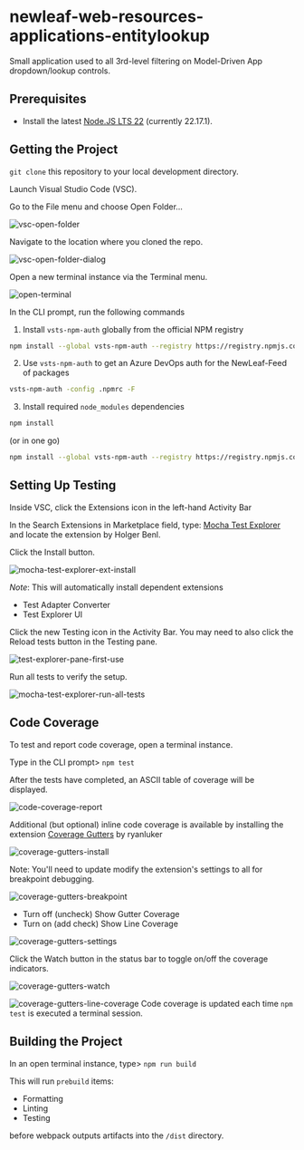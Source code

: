 # newleaf-web-resources-applications-entitylookup

Small application used to all 3rd-level filtering on Model-Driven App dropdown/lookup controls.

## Prerequisites

-   Install the latest [Node.JS LTS 22](https://nodejs.org/download/release/v22.17.0/) (currently 22.17.1).

## Getting the Project

`git clone` this repository to your local development directory.

Launch Visual Studio Code (VSC).

Go to the File menu and choose Open Folder...

![vsc-open-folder](./.doc/resources/vsc-open-folder.png)

Navigate to the location where you cloned the repo.

![vsc-open-folder-dialog](./.doc/resources/vsc-open-folder-dialog.png)

Open a new terminal instance via the Terminal menu.

![open-terminal](./.doc/resources/open-terminal.png)

In the CLI prompt, run the following commands

1. Install `vsts-npm-auth` globally from the official NPM registry

```sh
npm install --global vsts-npm-auth --registry https://registry.npmjs.com --always-auth false
```

2. Use `vsts-npm-auth` to get an Azure DevOps auth for the NewLeaf-Feed of packages

```sh
vsts-npm-auth -config .npmrc -F
```

3. Install required `node_modules` dependencies

```sh
npm install
```

(or in one go)

```sh
npm install --global vsts-npm-auth --registry https://registry.npmjs.com --always-auth false && vsts-npm-auth -config .npmrc && npm install
```

## Setting Up Testing

Inside VSC, click the Extensions icon in the left-hand Activity Bar

In the Search Extensions in Marketplace field, type: [Mocha Test Explorer](https://marketplace.visualstudio.com/items?itemName=hbenl.vscode-mocha-test-adapter) and locate the extension by Holger Benl.

Click the Install button.

![mocha-test-explorer-ext-install](./.doc/resources/mocha-test-explorer-ext-install.png)

_Note_: This will automatically install dependent extensions

-   Test Adapter Converter
-   Test Explorer UI

Click the new Testing icon in the Activity Bar. You may need to also click the Reload tests button in the Testing pane.

![test-explorer-pane-first-use](./.doc/resources/test-explorer-pane-first-use.png)

Run all tests to verify the setup.

![mocha-test-explorer-run-all-tests](./.doc/resources/mocha-test-explorer-run-all-tests.png)

## Code Coverage

To test and report code coverage, open a terminal instance.

Type in the CLI prompt> `npm test`

After the tests have completed, an ASCII table of coverage will be displayed.

![code-coverage-report](./.doc/resources/code-coverage-report.png)

Additional (but optional) inline code coverage is available by installing the extension [Coverage Gutters](https://marketplace.visualstudio.com/items?itemName=ryanluker.vscode-coverage-gutters) by ryanluker

![coverage-gutters-install](./.doc/resources/coverage-gutters-install.png)

Note: You'll need to update modify the extension's settings to all for breakpoint debugging.

![coverage-gutters-breakpoint](./.doc/resources/coverage-gutters-breakpoint.png)

-   Turn off (uncheck) Show Gutter Coverage
-   Turn on (add check) Show Line Coverage

![coverage-gutters-settings](./.doc/resources/coverage-gutters-settings.png)

Click the Watch button in the status bar to toggle on/off the coverage indicators.

![coverage-gutters-watch](./.doc/resources/coverage-gutters-watch.png)

![coverage-gutters-line-coverage](./.doc/resources/coverage-gutters-line-coverage.png)
Code coverage is updated each time `npm test` is executed a terminal session.

## Building the Project

In an open terminal instance, type> `npm run build`

This will run `prebuild` items:

-   Formatting
-   Linting
-   Testing

before webpack outputs artifacts into the `/dist` directory.